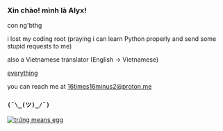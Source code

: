 ### Xin chào! mình là Alyx!

con ng'bthg

i lost my coding root (praying i can learn Python properly and send some stupid requests to me)

also a Vietnamese translator (English -> Vietnamese)

[everything]((https://alyxvu.carrd.co/))

you can reach me at 16times16minus2@proton.me

### `(¯\_(ツ)_/¯)`

[![trứng means egg](https://readme-typing-svg.demolab.com?font=raleway&pause=1000&color=C015F7&width=435&lines=nh%C3%ACn+g%C3%AC%2C+c%C3%B3+con+ng%E1%BB%B1a+%E1%BB%9F+%C4%91%C3%A2y+%F0%9F%90%8E)](https://x.com/@simpzophrenic)
